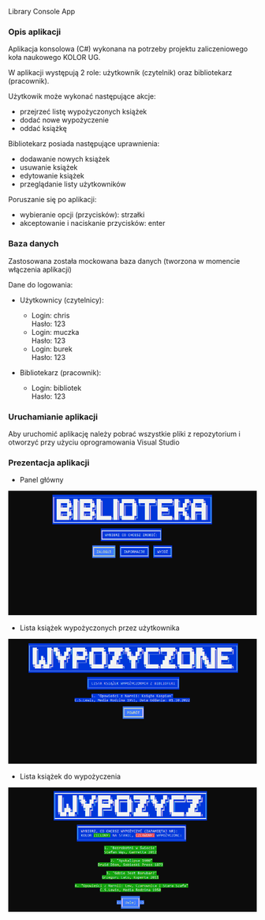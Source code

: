 Library Console App

### Opis aplikacji

Aplikacja konsolowa (C#) wykonana na potrzeby projektu zaliczeniowego koła naukowego KOLOR UG.

W aplikacji występują 2 role: użytkownik (czytelnik) oraz bibliotekarz (pracownik).

Użytkowik może wykonać następujące akcje:

* przejrzeć listę wypożyczonych książek
* dodać nowe wypożyczenie
* oddać książkę

Bibliotekarz posiada następujące uprawnienia:

* dodawanie nowych książek
* usuwanie książek
* edytowanie książek
* przeglądanie listy użytkowników

Poruszanie się po aplikacji:

* wybieranie opcji (przycisków): strzałki
* akceptowanie i naciskanie przycisków: enter

### Baza danych

Zastosowana została mockowana baza danych (tworzona w momencie włączenia aplikacji)

Dane do logowania:

* Użytkownicy (czytelnicy):
  <ul>
    <li>Login: chris <br>Hasło: 123</li>
    <li>Login: muczka <br>Hasło: 123</li>
    <li>Login: burek <br>Hasło: 123</li>
  </ul>
  
* Bibliotekarz (pracownik):
  <ul>
    <li>Login: bibliotek <br>Hasło: 123</li>
  </ul>

### Uruchamianie aplikacji

Aby uruchomić aplikację należy pobrać wszystkie pliki z repozytorium i otworzyć przy użyciu oprogramowania Visual Studio

### Prezentacja aplikacji

* Panel główny

![img_1](Images/scr_1.png)

* Lista książek wypożyczonych przez użytkownika

![img_2](Images/scr_2.png)

* Lista książek do wypożyczenia

![img_3](Images/scr_3.png)
